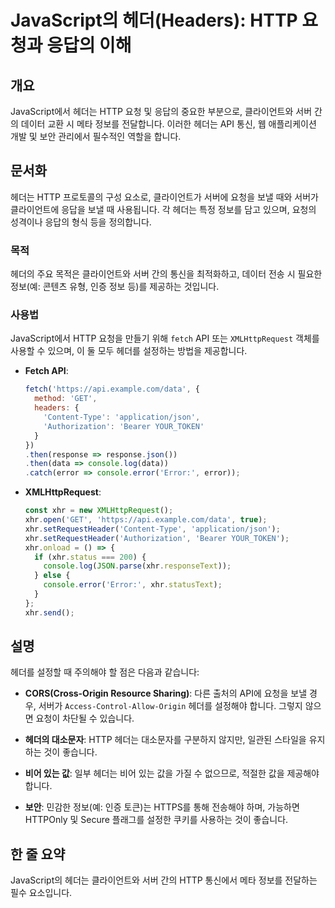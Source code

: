 <!--
Meta Description: # JavaScript의 헤더(Headers): HTTP 요청과 응답의 이해 ## 개요 JavaScript에서 헤더는 HTTP 요청 및 응답의 중요한 부분으로, 클라이언트와 서버 간의 데이터 교환 시 메타 정보를 전달합니다. 이러한 헤더는 API 통신, 웹 애플리케이션...
Meta Keywords: xhr, 헤더는, http, error, api
-->

# JavaScript의 헤더(Headers): HTTP 요청과 응답의 이해

## 개요
JavaScript에서 헤더는 HTTP 요청 및 응답의 중요한 부분으로, 클라이언트와 서버 간의 데이터 교환 시 메타 정보를 전달합니다. 이러한 헤더는 API 통신, 웹 애플리케이션 개발 및 보안 관리에서 필수적인 역할을 합니다.

## 문서화
헤더는 HTTP 프로토콜의 구성 요소로, 클라이언트가 서버에 요청을 보낼 때와 서버가 클라이언트에 응답을 보낼 때 사용됩니다. 각 헤더는 특정 정보를 담고 있으며, 요청의 성격이나 응답의 형식 등을 정의합니다.

### 목적
헤더의 주요 목적은 클라이언트와 서버 간의 통신을 최적화하고, 데이터 전송 시 필요한 정보(예: 콘텐츠 유형, 인증 정보 등)를 제공하는 것입니다.

### 사용법
JavaScript에서 HTTP 요청을 만들기 위해 `fetch` API 또는 `XMLHttpRequest` 객체를 사용할 수 있으며, 이 둘 모두 헤더를 설정하는 방법을 제공합니다.

- **Fetch API**:
  ```javascript
  fetch('https://api.example.com/data', {
    method: 'GET',
    headers: {
      'Content-Type': 'application/json',
      'Authorization': 'Bearer YOUR_TOKEN'
    }
  })
  .then(response => response.json())
  .then(data => console.log(data))
  .catch(error => console.error('Error:', error));
  ```

- **XMLHttpRequest**:
  ```javascript
  const xhr = new XMLHttpRequest();
  xhr.open('GET', 'https://api.example.com/data', true);
  xhr.setRequestHeader('Content-Type', 'application/json');
  xhr.setRequestHeader('Authorization', 'Bearer YOUR_TOKEN');
  xhr.onload = () => {
    if (xhr.status === 200) {
      console.log(JSON.parse(xhr.responseText));
    } else {
      console.error('Error:', xhr.statusText);
    }
  };
  xhr.send();
  ```

## 설명
헤더를 설정할 때 주의해야 할 점은 다음과 같습니다:

- **CORS(Cross-Origin Resource Sharing)**: 다른 출처의 API에 요청을 보낼 경우, 서버가 `Access-Control-Allow-Origin` 헤더를 설정해야 합니다. 그렇지 않으면 요청이 차단될 수 있습니다.
  
- **헤더의 대소문자**: HTTP 헤더는 대소문자를 구분하지 않지만, 일관된 스타일을 유지하는 것이 좋습니다.

- **비어 있는 값**: 일부 헤더는 비어 있는 값을 가질 수 없으므로, 적절한 값을 제공해야 합니다.

- **보안**: 민감한 정보(예: 인증 토큰)는 HTTPS를 통해 전송해야 하며, 가능하면 HTTPOnly 및 Secure 플래그를 설정한 쿠키를 사용하는 것이 좋습니다.

## 한 줄 요약
JavaScript의 헤더는 클라이언트와 서버 간의 HTTP 통신에서 메타 정보를 전달하는 필수 요소입니다.